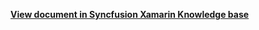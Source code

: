 **[View document in Syncfusion Xamarin Knowledge base](https://www.syncfusion.com/kb/12267/how-to-conditionally-handle-the-swiping-using-mvvm-in-xamarin-forms-listview-sflistview)**

